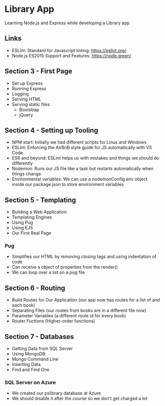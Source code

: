 # Library App

Learning Node.js and Express while developing a Library app

## Links

- ESLint: Standard for Javascript linting: https://eslint.org/
- Node.js ES2015 Support and Features: https://node.green/

## Section 3 - First Page

- Set up Express
- Running Express
- Logging
- Serving HTML
- Serving static files
  - Bootstrap
  - jQuery

## Section 4 - Setting up Tooling

- NPM start: Initially we had different scripts for Linux and Windows
- ESLint: Enforcing the AirBnB style guide for JS automatically with VS Code
- ES6 and beyond: ESLint helps us with mistakes and things we should do differently
- Nodemon: Runs our JS file like a task but restarts automatically when things change
- Environmental variables: We can use a nodemonConfig.env object inside our package.json to store environment variables

## Section 5 - Templating

- Building a Web Application
- Templating Engines
- Using Pug
- Using EJS
- Our First Real Page

### Pug
  - Simplifies our HTML by removing closing tags and using indentation of code
  - Can receive a object of properties from the render()
  - We can loop over a list on a pug file

## Section 6 - Routing
- Build Routes for Our Application (our app now has routes for a list of and each book)
- Separating Files (our routes from books are in a different file now)
- Parameter Variables (a different route id for every book)
- Router Fuctions (Higher-order functions)

## Section 7 - Databases
- Getting Data from SQL Server
- Using MongoDB
- Mongo Command Line
- Inserting Data
- Find and Find One

### SQL Server on Azure
- We created our pslibrary database at Azure
- We should disable it after the course so we don't get charged a lot